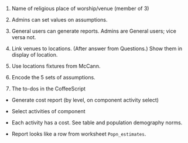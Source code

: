 1.  Name of religious place of worship/venue (member of 3)

2.  Admins can set values on assumptions.

3.  General users can generate reports. Admins are General users; vice versa not.

4.  Link venues to locations. (After answer from Questions.) Show them in display of location.

5.  Use locations fixtures from McCann.

6.  Encode the 5 sets of assumptions.

7.  The to-dos in the CoffeeScript

- Generate cost report (by level, on component activity select)

- Select activities of component

- Each activity has a cost. See table and population demography norms.

- Report looks like a row from worksheet `Popn_estimates`.
